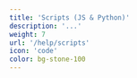 ```yaml
---
title: 'Scripts (JS & Python)'
description: '...'
weight: 7
url: '/help/scripts'
icon: 'code'
color: bg-stone-100
---
```

